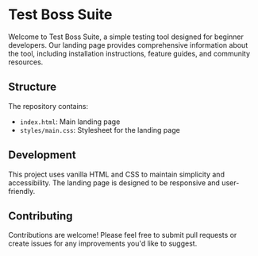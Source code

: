 # Test Boss Suite

Welcome to Test Boss Suite, a simple testing tool designed for beginner developers. Our landing page provides comprehensive information about the tool, including installation instructions, feature guides, and community resources.

## Structure

The repository contains:
- `index.html`: Main landing page
- `styles/main.css`: Stylesheet for the landing page

## Development

This project uses vanilla HTML and CSS to maintain simplicity and accessibility. The landing page is designed to be responsive and user-friendly.

## Contributing

Contributions are welcome! Please feel free to submit pull requests or create issues for any improvements you'd like to suggest.